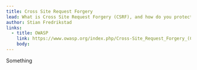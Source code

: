 ```yaml
---
title: Cross Site Request Forgery
lead: What is Cross Site Request Forgery (CSRF), and how do you protect yourself
author: Stian Fredrikstad
links:
  - title: OWASP
    link: https://www.owasp.org/index.php/Cross-Site_Request_Forgery_(CSRF)
    body:
---
```


Something
